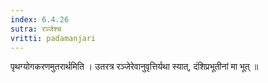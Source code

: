 ```yaml
---
index: 6.4.26
sutra: रञ्जेश्च
vritti: padamanjari
---
```


  पृथग्योगकरणमुतरार्थमिति । उतरत्र रञ्जेरेवानुवृत्तिर्यथा स्यात्, दंशिप्रभूतीनां मा भूत् ॥